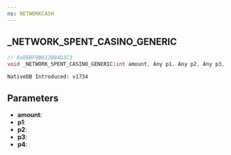 ```yaml
---
ns: NETWORKCASH
---
```

## _NETWORK_SPENT_CASINO_GENERIC

```c
// 0x88BF9B612B84D3C3
void _NETWORK_SPENT_CASINO_GENERIC(int amount, Any p1, Any p2, Any p3, Any p4);
```

```
NativeDB Introduced: v1734
```

## Parameters
* **amount**:
* **p1**:
* **p2**:
* **p3**:
* **p4**:
